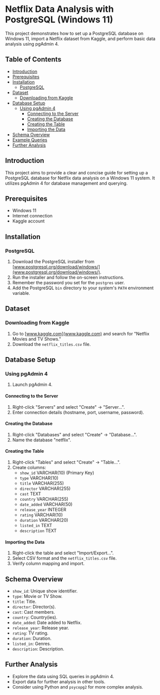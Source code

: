# Netflix Data Analysis with PostgreSQL (Windows 11)

This project demonstrates how to set up a PostgreSQL database on Windows 11, import a Netflix dataset from Kaggle, and perform basic data analysis using pgAdmin 4.

## Table of Contents

-   [Introduction](#introduction)
-   [Prerequisites](#prerequisites)
-   [Installation](#installation)
    -   [PostgreSQL](#postgresql)
-   [Dataset](#dataset)
    -   [Downloading from Kaggle](#downloading-from-kaggle)
-   [Database Setup](#database-setup)
    -   [Using pgAdmin 4](#using-pgadmin-4)
        -   [Connecting to the Server](#connecting-to-the-server)
        -   [Creating the Database](#creating-the-database)
        -   [Creating the Table](#creating-the-table)
        -   [Importing the Data](#importing-the-data)
-   [Schema Overview](#schema-overview)
-   [Example Queries](#example-queries)
-   [Further Analysis](#further-analysis)

## Introduction

This project aims to provide a clear and concise guide for setting up a PostgreSQL database for Netflix data analysis on a Windows 11 system. It utilizes pgAdmin 4 for database management and querying.

## Prerequisites

-   Windows 11
-   Internet connection
-   Kaggle account

## Installation

### PostgreSQL

1.  Download the PostgreSQL installer from [www.postgresql.org/download/windows/](www.postgresql.org/download/windows/).
2.  Run the installer and follow the on-screen instructions.
3.  Remember the password you set for the `postgres` user.
4.  Add the PostgreSQL `bin` directory to your system's `PATH` environment variable.

## Dataset

### Downloading from Kaggle

1.  Go to [www.kaggle.com](www.kaggle.com) and search for "Netflix Movies and TV Shows."
2.  Download the `netflix_titles.csv` file.

## Database Setup

### Using pgAdmin 4

1.  Launch pgAdmin 4.

#### Connecting to the Server

1.  Right-click "Servers" and select "Create" -> "Server...".
2.  Enter connection details (hostname, port, username, password).

#### Creating the Database

1.  Right-click "Databases" and select "Create" -> "Database...".
2.  Name the database "netflix".

#### Creating the Table

1.  Right-click "Tables" and select "Create" -> "Table...".
2.  Create columns:
    -   `show_id` VARCHAR(10) (Primary Key)
    -   `type` VARCHAR(10)
    -   `title` VARCHAR(255)
    -   `director` VARCHAR(255)
    -   `cast` TEXT
    -   `country` VARCHAR(255)
    -   `date_added` VARCHAR(50)
    -   `release_year` INTEGER
    -   `rating` VARCHAR(10)
    -   `duration` VARCHAR(20)
    -   `listed_in` TEXT
    -   `description` TEXT

#### Importing the Data

1.  Right-click the table and select "Import/Export...".
2.  Select CSV format and the `netflix_titles.csv` file.
3.  Verify column mapping and import.

## Schema Overview

-   `show_id`: Unique show identifier.
-   `type`: Movie or TV Show.
-   `title`: Title.
-   `director`: Director(s).
-   `cast`: Cast members.
-   `country`: Country(ies).
-   `date_added`: Date added to Netflix.
-   `release_year`: Release year.
-   `rating`: TV rating.
-   `duration`: Duration.
-   `listed_in`: Genres.
-   `description`: Description.


## Further Analysis

-   Explore the data using SQL queries in pgAdmin 4.
-   Export data for further analysis in other tools.
-   Consider using Python and `psycopg2` for more complex analysis.
